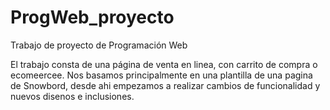 # ProgWeb_proyecto
Trabajo de proyecto de Programación Web 

El trabajo consta de una página de venta en linea, con carrito de compra o ecomeercee. Nos basamos principalmente en una plantilla de una pagina de Snowbord, desde ahi empezamos a realizar cambios de funcionalidad y nuevos disenos e inclusiones.
